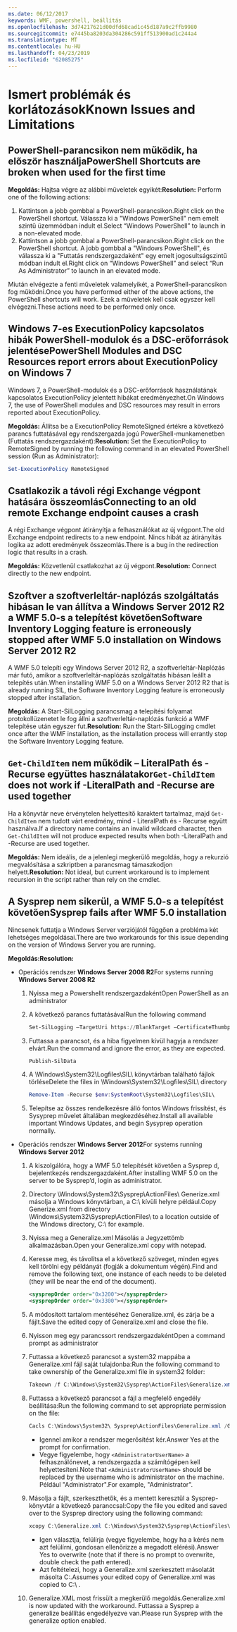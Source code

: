 ```yaml
---
ms.date: 06/12/2017
keywords: WMF, powershell, beállítás
ms.openlocfilehash: 3d74217621d00dfd68cad1c45d187a9c2ffb9980
ms.sourcegitcommit: e7445ba8203da304286c591ff513900ad1c244a4
ms.translationtype: MT
ms.contentlocale: hu-HU
ms.lasthandoff: 04/23/2019
ms.locfileid: "62085275"
---
```

# <a name="known-issues-and-limitations"></a><span data-ttu-id="b868c-102">Ismert problémák és korlátozások</span><span class="sxs-lookup"><span data-stu-id="b868c-102">Known Issues and Limitations</span></span>

## <a name="powershell-shortcuts-are-broken-when-used-for-the-first-time"></a><span data-ttu-id="b868c-103">PowerShell-parancsikon nem működik, ha először használja</span><span class="sxs-lookup"><span data-stu-id="b868c-103">PowerShell Shortcuts are broken when used for the first time</span></span>

<span data-ttu-id="b868c-104">**Megoldás:** Hajtsa végre az alábbi műveletek egyikét:</span><span class="sxs-lookup"><span data-stu-id="b868c-104">**Resolution:** Perform one of the following actions:</span></span>

1. <span data-ttu-id="b868c-105">Kattintson a jobb gombbal a PowerShell-parancsikon.</span><span class="sxs-lookup"><span data-stu-id="b868c-105">Right click on the PowerShell shortcut.</span></span> <span data-ttu-id="b868c-106">Válassza ki a "Windows PowerShell" nem emelt szintű üzemmódban indult el.</span><span class="sxs-lookup"><span data-stu-id="b868c-106">Select “Windows PowerShell” to launch in a non-elevated mode.</span></span>
2. <span data-ttu-id="b868c-107">Kattintson a jobb gombbal a PowerShell-parancsikon.</span><span class="sxs-lookup"><span data-stu-id="b868c-107">Right click on the PowerShell shortcut.</span></span> <span data-ttu-id="b868c-108">A jobb gombbal a "Windows PowerShell", és válassza ki a "Futtatás rendszergazdaként" egy emelt jogosultságszintű módban indult el.</span><span class="sxs-lookup"><span data-stu-id="b868c-108">Right click on “Windows PowerShell” and select “Run As Administrator” to launch in an elevated mode.</span></span>

<span data-ttu-id="b868c-109">Miután elvégezte a fenti műveletek valamelyikét, a PowerShell-parancsikon fog működni.</span><span class="sxs-lookup"><span data-stu-id="b868c-109">Once you have performed either of the above actions, the PowerShell shortcuts will work.</span></span> <span data-ttu-id="b868c-110">Ezek a műveletek kell csak egyszer kell elvégezni.</span><span class="sxs-lookup"><span data-stu-id="b868c-110">These actions need to be performed only once.</span></span>

## <a name="powershell-modules-and-dsc-resources-report-errors-about-executionpolicy-on-windows-7"></a><span data-ttu-id="b868c-111">Windows 7-es ExecutionPolicy kapcsolatos hibák PowerShell-modulok és a DSC-erőforrások jelentése</span><span class="sxs-lookup"><span data-stu-id="b868c-111">PowerShell Modules and DSC Resources report errors about ExecutionPolicy on Windows 7</span></span>

<span data-ttu-id="b868c-112">Windows 7, a PowerShell-modulok és a DSC-erőforrások használatának kapcsolatos ExecutionPolicy jelentett hibákat eredményezhet.</span><span class="sxs-lookup"><span data-stu-id="b868c-112">On Windows 7, the use of PowerShell modules and DSC resources may result in errors reported about ExecutionPolicy.</span></span>

<span data-ttu-id="b868c-113">**Megoldás:** Állítsa be a ExecutionPolicy RemoteSigned értékre a következő parancs futtatásával egy rendszergazda jogú PowerShell-munkamenetben (Futtatás rendszergazdaként):</span><span class="sxs-lookup"><span data-stu-id="b868c-113">**Resolution:** Set the ExecutionPolicy to RemoteSigned by running the following command in an elevated PowerShell session (Run as Administrator):</span></span>

```powershell
Set-ExecutionPolicy RemoteSigned
```

## <a name="connecting-to-an-old-remote-exchange-endpoint-causes-a-crash"></a><span data-ttu-id="b868c-114">Csatlakozik a távoli régi Exchange végpont hatására összeomlás</span><span class="sxs-lookup"><span data-stu-id="b868c-114">Connecting to an old remote Exchange endpoint causes a crash</span></span>

<span data-ttu-id="b868c-115">A régi Exchange végpont átirányítja a felhasználókat az új végpont.</span><span class="sxs-lookup"><span data-stu-id="b868c-115">The old Exchange endpoint redirects to a new endpoint.</span></span> <span data-ttu-id="b868c-116">Nincs hibát az átirányítás logika az adott eredmények összeomlás.</span><span class="sxs-lookup"><span data-stu-id="b868c-116">There is a bug in the redirection logic that results in a crash.</span></span>

<span data-ttu-id="b868c-117">**Megoldás:** Közvetlenül csatlakozhat az új végpont.</span><span class="sxs-lookup"><span data-stu-id="b868c-117">**Resolution:** Connect directly to the new endpoint.</span></span>

## <a name="software-inventory-logging-feature-is-erroneously-stopped-after-wmf-50-installation-on-windows-server-2012-r2"></a><span data-ttu-id="b868c-118">Szoftver a szoftverleltár-naplózás szolgáltatás hibásan le van állítva a Windows Server 2012 R2 a WMF 5.0-s a telepítést követően</span><span class="sxs-lookup"><span data-stu-id="b868c-118">Software Inventory Logging feature is erroneously stopped after WMF 5.0 installation on Windows Server 2012 R2</span></span>

<span data-ttu-id="b868c-119">A WMF 5.0 telepíti egy Windows Server 2012 R2, a szoftverleltár-Naplózás már futó, amikor a szoftverleltár-naplózás szolgáltatás hibásan leállt a telepítés után.</span><span class="sxs-lookup"><span data-stu-id="b868c-119">When installing WMF 5.0 on a Windows Server 2012 R2 that is already running SIL, the Software Inventory Logging feature is erroneously stopped after installation.</span></span>

<span data-ttu-id="b868c-120">**Megoldás:** A Start-SilLogging parancsmag a telepítési folyamat protokollüzenetet le fog állni a szoftverleltár-naplózás funkció a WMF telepítése után egyszer fut.</span><span class="sxs-lookup"><span data-stu-id="b868c-120">**Resolution:** Run the Start-SilLogging cmdlet once after the WMF installation, as the installation process will errantly stop the Software Inventory Logging feature.</span></span>

## <a name="get-childitem-does-not-work-if--literalpath-and--recurse-are-used-together"></a><span data-ttu-id="b868c-121">`Get-ChildItem` nem működik – LiteralPath és - Recurse együttes használatakor</span><span class="sxs-lookup"><span data-stu-id="b868c-121">`Get-ChildItem` does not work if -LiteralPath and -Recurse are used together</span></span>

<span data-ttu-id="b868c-122">Ha a könyvtár neve érvénytelen helyettesítő karaktert tartalmaz, majd `Get-ChildItem` nem tudott várt eredmény, mind - LiteralPath és - Recurse együtt használva.</span><span class="sxs-lookup"><span data-stu-id="b868c-122">If a directory name contains an invalid wildcard character, then `Get-ChildItem` will not produce expected results when both -LiteralPath and -Recurse are used together.</span></span>

<span data-ttu-id="b868c-123">**Megoldás:** Nem ideális, de a jelenlegi megkerülő megoldás, hogy a rekurzió megvalósítása a szkriptben a parancsmag támaszkodjon helyett.</span><span class="sxs-lookup"><span data-stu-id="b868c-123">**Resolution:** Not ideal, but current workaround is to implement recursion in the script rather than rely on the cmdlet.</span></span>

## <a name="sysprep-fails-after-wmf-50-installation"></a><span data-ttu-id="b868c-124">A Sysprep nem sikerül, a WMF 5.0-s a telepítést követően</span><span class="sxs-lookup"><span data-stu-id="b868c-124">Sysprep fails after WMF 5.0 installation</span></span>

<span data-ttu-id="b868c-125">Nincsenek futtatja a Windows Server verziójától függően a probléma két lehetséges megoldásai.</span><span class="sxs-lookup"><span data-stu-id="b868c-125">There are two workarounds for this issue depending on the version of Windows Server you are running.</span></span>

<span data-ttu-id="b868c-126">**Megoldás:**</span><span class="sxs-lookup"><span data-stu-id="b868c-126">**Resolution:**</span></span>

- <span data-ttu-id="b868c-127">Operációs rendszer **Windows Server 2008 R2**</span><span class="sxs-lookup"><span data-stu-id="b868c-127">For systems running **Windows Server 2008 R2**</span></span>
  1. <span data-ttu-id="b868c-128">Nyissa meg a Powershellt rendszergazdaként</span><span class="sxs-lookup"><span data-stu-id="b868c-128">Open PowerShell as an administrator</span></span>
  2. <span data-ttu-id="b868c-129">A következő parancs futtatásával</span><span class="sxs-lookup"><span data-stu-id="b868c-129">Run the following command</span></span>

     ```powershell
     Set-SilLogging –TargetUri https://BlankTarget –CertificateThumbprint 0123456789
     ```

  3. <span data-ttu-id="b868c-130">Futtassa a parancsot, és a hiba figyelmen kívül hagyja a rendszer elvárt.</span><span class="sxs-lookup"><span data-stu-id="b868c-130">Run the command and ignore the error, as they are expected.</span></span>

     ```powershell
     Publish-SilData
     ```

  4. <span data-ttu-id="b868c-131">A \Windows\System32\Logfiles\SIL\ könyvtárban található fájlok törlése</span><span class="sxs-lookup"><span data-stu-id="b868c-131">Delete the files in  \Windows\System32\Logfiles\SIL\ directory</span></span>

     ```powershell
     Remove-Item -Recurse $env:SystemRoot\System32\Logfiles\SIL\
     ```

  5. <span data-ttu-id="b868c-132">Telepítse az összes rendelkezésre álló fontos Windows frissítést, és Sysyprep művelet általában megkezdéséhez.</span><span class="sxs-lookup"><span data-stu-id="b868c-132">Install all available important Windows Updates, and begin Sysyprep operation normally.</span></span>

- <span data-ttu-id="b868c-133">Operációs rendszer **Windows Server 2012**</span><span class="sxs-lookup"><span data-stu-id="b868c-133">For systems running **Windows Server 2012**</span></span>
  1. <span data-ttu-id="b868c-134">A kiszolgálóra, hogy a WMF 5.0 telepítését követően a Sysprep d, bejelentkezés rendszergazdaként.</span><span class="sxs-lookup"><span data-stu-id="b868c-134">After installing WMF 5.0 on the server to be Sysprep’d, login as administrator.</span></span>
  2. <span data-ttu-id="b868c-135">Directory \Windows\System32\Sysprep\ActionFiles\ Generize.xml másolja a Windows könyvtárban, a C:\ kívüli helyre például.</span><span class="sxs-lookup"><span data-stu-id="b868c-135">Copy Generize.xml from directory \Windows\System32\Sysprep\ActionFiles\ to a location outside of the Windows directory, C:\ for example.</span></span>
  3. <span data-ttu-id="b868c-136">Nyissa meg a Generalize.xml Másolás a Jegyzettömb alkalmazásban.</span><span class="sxs-lookup"><span data-stu-id="b868c-136">Open your Generalize.xml copy with notepad.</span></span>
  4. <span data-ttu-id="b868c-137">Keresse meg, és távolítsa el a következő szöveget, minden egyes kell törölni egy példányát (fogják a dokumentum végén).</span><span class="sxs-lookup"><span data-stu-id="b868c-137">Find and remove the following text, one instance of each needs to be deleted (they will be near the end of the document).</span></span>

     ```xml
     <sysprepOrder order="0x3200"></sysprepOrder>
     <sysprepOrder order="0x3300"></sysprepOrder>
     ```

  5. <span data-ttu-id="b868c-138">A módosított tartalom mentéséhez Generalize.xml, és zárja be a fájlt.</span><span class="sxs-lookup"><span data-stu-id="b868c-138">Save the edited copy of Generalize.xml and close the file.</span></span>
  6. <span data-ttu-id="b868c-139">Nyisson meg egy parancssort rendszergazdaként</span><span class="sxs-lookup"><span data-stu-id="b868c-139">Open a command prompt as administrator</span></span>
  7. <span data-ttu-id="b868c-140">Futtassa a következő parancsot a system32 mappába a Generalize.xml fájl saját tulajdonba:</span><span class="sxs-lookup"><span data-stu-id="b868c-140">Run the following command to take ownership of the Generalize.xml file in system32 folder:</span></span>

     ```powershell
     Takeown /f C:\Windows\System32\Sysprep\ActionFiles\Generalize.xml
     ```

  8. <span data-ttu-id="b868c-141">Futtassa a következő parancsot a fájl a megfelelő engedély beállítása:</span><span class="sxs-lookup"><span data-stu-id="b868c-141">Run the following command to set appropriate permission on the file:</span></span>

     ```powershell
     Cacls C:\Windows\System32\ Sysprep\ActionFiles\Generalize.xml /G `<AdministratorUserName>`:F
     ```

     - <span data-ttu-id="b868c-142">Igennel amikor a rendszer megerősítést kér.</span><span class="sxs-lookup"><span data-stu-id="b868c-142">Answer Yes at the prompt for confirmation.</span></span>
     - <span data-ttu-id="b868c-143">Vegye figyelembe, hogy `<AdministratorUserName>` a felhasználónevet, a rendszergazda a számítógépen kell helyettesíteni.</span><span class="sxs-lookup"><span data-stu-id="b868c-143">Note that `<AdministratorUserName>` should be replaced by the username who is administrator on the machine.</span></span> <span data-ttu-id="b868c-144">Például "Administrator".</span><span class="sxs-lookup"><span data-stu-id="b868c-144">For example, "Administrator".</span></span>

  9. <span data-ttu-id="b868c-145">Másolja a fájlt, szerkeszthetők, és a mentett keresztül a Sysprep-könyvtár a következő paranccsal:</span><span class="sxs-lookup"><span data-stu-id="b868c-145">Copy the file you edited and saved over to the Sysprep directory using the following command:</span></span>

     ```powershell
     xcopy C:\Generalize.xml C:\Windows\System32\Sysprep\ActionFiles\Generalize.xml
     ```

     - <span data-ttu-id="b868c-146">Igen választja, felülírja (vegye figyelembe, hogy ha a kérés nem azt felülírni, gondosan ellenőrizze a megadott elérési).</span><span class="sxs-lookup"><span data-stu-id="b868c-146">Answer Yes to overwrite (note that if there is no prompt to overwrite, double check the path entered).</span></span>
     - <span data-ttu-id="b868c-147">Azt feltételezi, hogy a Generalize.xml szerkesztett másolatát másolta C:\.</span><span class="sxs-lookup"><span data-stu-id="b868c-147">Assumes your edited copy of Generalize.xml was copied to C:\ .</span></span>

  10. <span data-ttu-id="b868c-148">Generalize.XML most frissült a megkerülő megoldás.</span><span class="sxs-lookup"><span data-stu-id="b868c-148">Generalize.xml is now updated with the workaround.</span></span> <span data-ttu-id="b868c-149">Futtassa a Sysprep a generalize beállítás engedélyezve van.</span><span class="sxs-lookup"><span data-stu-id="b868c-149">Please run Sysprep with the generalize option enabled.</span></span>